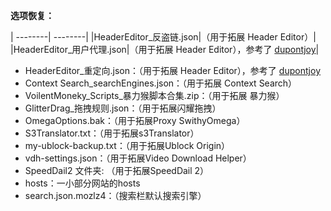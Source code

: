 **选项恢复：**

| --------| --------|
|HeaderEditor_反盗链.json|（用于拓展 Header Editor）|
|HeaderEditor_用户代理.json|（用于拓展 Header Editor），参考了 <a href="https://github.com/dupontjoy/customization/tree/master/Rules/HeaderEditor" rel="noopener" target="_blank">dupontjoy</a>|
* HeaderEditor_重定向.json：（用于拓展 Header Editor），参考了 <a href="https://github.com/dupontjoy/customization/tree/master/Rules/HeaderEditor" rel="noopener" target="_blank">dupontjoy</a>
* Context Search_searchEngines.json：（用于拓展 Context Search）
* VoilentMoneky_Scripts_暴力猴脚本合集.zip：（用于拓展 暴力猴）
* GlitterDrag_拖拽规则.json：（用于拓展闪耀拖拽）
* OmegaOptions.bak：（用于拓展Proxy SwithyOmega）
* S3Translator.txt：（用于拓展s3Translator）
* my-ublock-backup.txt：（用于拓展Ublock Origin）
* vdh-settings.json：（用于拓展Video Download Helper）
* SpeedDail2 文件夹: （用于拓展SpeedDail 2）
* hosts：一小部分网站的hosts
* search.json.mozlz4：（搜索栏默认搜索引擎）

